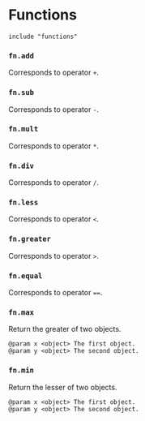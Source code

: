# Functions

```
include "functions"
```

### `fn.add`

Corresponds to operator `+`.

### `fn.sub`

Corresponds to operator `-`.

### `fn.mult`

Corresponds to operator `*`.

### `fn.div`

Corresponds to operator `/`.

### `fn.less`

Corresponds to operator `<`.

### `fn.greater`

Corresponds to operator `>`.

### `fn.equal`

Corresponds to operator `==`.

### `fn.max`

Return the greater of two objects.

```
@param x <object> The first object.
@param y <object> The second object.
```

### `fn.min`

Return the lesser of two objects.

```
@param x <object> The first object.
@param y <object> The second object.
```
